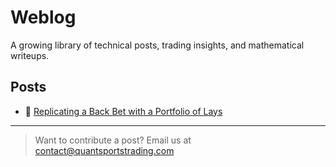 # Weblog

A growing library of technical posts, trading insights, and mathematical writeups.

## Posts

- 📄 [Replicating a Back Bet with a Portfolio of Lays](/blog/2025-05-06-replication)

---

> Want to contribute a post? Email us at [contact@quantsportstrading.com](mailto:contact@quantsportstrading.com)
